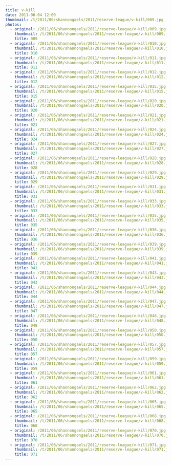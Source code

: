```yaml
---
title: v-kill
date: 2011-06-04 12:00
thumbnail: /t/2011/06/shannongaels/2011/reserve-league/v-kill/009.jpg
photos:
  - original: /2011/06/shannongaels/2011/reserve-league/v-kill/009.jpg
    thumbnail: /t/2011/06/shannongaels/2011/reserve-league/v-kill/009.jpg
    title: 009
  - original: /2011/06/shannongaels/2011/reserve-league/v-kill/010.jpg
    thumbnail: /t/2011/06/shannongaels/2011/reserve-league/v-kill/010.jpg
    title: 010
  - original: /2011/06/shannongaels/2011/reserve-league/v-kill/011.jpg
    thumbnail: /t/2011/06/shannongaels/2011/reserve-league/v-kill/011.jpg
    title: 011
  - original: /2011/06/shannongaels/2011/reserve-league/v-kill/012.jpg
    thumbnail: /t/2011/06/shannongaels/2011/reserve-league/v-kill/012.jpg
    title: 012
  - original: /2011/06/shannongaels/2011/reserve-league/v-kill/015.jpg
    thumbnail: /t/2011/06/shannongaels/2011/reserve-league/v-kill/015.jpg
    title: 015
  - original: /2011/06/shannongaels/2011/reserve-league/v-kill/020.jpg
    thumbnail: /t/2011/06/shannongaels/2011/reserve-league/v-kill/020.jpg
    title: 020
  - original: /2011/06/shannongaels/2011/reserve-league/v-kill/021.jpg
    thumbnail: /t/2011/06/shannongaels/2011/reserve-league/v-kill/021.jpg
    title: 021
  - original: /2011/06/shannongaels/2011/reserve-league/v-kill/024.jpg
    thumbnail: /t/2011/06/shannongaels/2011/reserve-league/v-kill/024.jpg
    title: 024
  - original: /2011/06/shannongaels/2011/reserve-league/v-kill/027.jpg
    thumbnail: /t/2011/06/shannongaels/2011/reserve-league/v-kill/027.jpg
    title: 027
  - original: /2011/06/shannongaels/2011/reserve-league/v-kill/028.jpg
    thumbnail: /t/2011/06/shannongaels/2011/reserve-league/v-kill/028.jpg
    title: 028
  - original: /2011/06/shannongaels/2011/reserve-league/v-kill/029.jpg
    thumbnail: /t/2011/06/shannongaels/2011/reserve-league/v-kill/029.jpg
    title: 029
  - original: /2011/06/shannongaels/2011/reserve-league/v-kill/031.jpg
    thumbnail: /t/2011/06/shannongaels/2011/reserve-league/v-kill/031.jpg
    title: 031
  - original: /2011/06/shannongaels/2011/reserve-league/v-kill/033.jpg
    thumbnail: /t/2011/06/shannongaels/2011/reserve-league/v-kill/033.jpg
    title: 033
  - original: /2011/06/shannongaels/2011/reserve-league/v-kill/035.jpg
    thumbnail: /t/2011/06/shannongaels/2011/reserve-league/v-kill/035.jpg
    title: 035
  - original: /2011/06/shannongaels/2011/reserve-league/v-kill/036.jpg
    thumbnail: /t/2011/06/shannongaels/2011/reserve-league/v-kill/036.jpg
    title: 036
  - original: /2011/06/shannongaels/2011/reserve-league/v-kill/039.jpg
    thumbnail: /t/2011/06/shannongaels/2011/reserve-league/v-kill/039.jpg
    title: 039
  - original: /2011/06/shannongaels/2011/reserve-league/v-kill/041.jpg
    thumbnail: /t/2011/06/shannongaels/2011/reserve-league/v-kill/041.jpg
    title: 041
  - original: /2011/06/shannongaels/2011/reserve-league/v-kill/043.jpg
    thumbnail: /t/2011/06/shannongaels/2011/reserve-league/v-kill/043.jpg
    title: 043
  - original: /2011/06/shannongaels/2011/reserve-league/v-kill/044.jpg
    thumbnail: /t/2011/06/shannongaels/2011/reserve-league/v-kill/044.jpg
    title: 044
  - original: /2011/06/shannongaels/2011/reserve-league/v-kill/047.jpg
    thumbnail: /t/2011/06/shannongaels/2011/reserve-league/v-kill/047.jpg
    title: 047
  - original: /2011/06/shannongaels/2011/reserve-league/v-kill/048.jpg
    thumbnail: /t/2011/06/shannongaels/2011/reserve-league/v-kill/048.jpg
    title: 048
  - original: /2011/06/shannongaels/2011/reserve-league/v-kill/050.jpg
    thumbnail: /t/2011/06/shannongaels/2011/reserve-league/v-kill/050.jpg
    title: 050
  - original: /2011/06/shannongaels/2011/reserve-league/v-kill/057.jpg
    thumbnail: /t/2011/06/shannongaels/2011/reserve-league/v-kill/057.jpg
    title: 057
  - original: /2011/06/shannongaels/2011/reserve-league/v-kill/059.jpg
    thumbnail: /t/2011/06/shannongaels/2011/reserve-league/v-kill/059.jpg
    title: 059
  - original: /2011/06/shannongaels/2011/reserve-league/v-kill/061.jpg
    thumbnail: /t/2011/06/shannongaels/2011/reserve-league/v-kill/061.jpg
    title: 061
  - original: /2011/06/shannongaels/2011/reserve-league/v-kill/062.jpg
    thumbnail: /t/2011/06/shannongaels/2011/reserve-league/v-kill/062.jpg
    title: 062
  - original: /2011/06/shannongaels/2011/reserve-league/v-kill/065.jpg
    thumbnail: /t/2011/06/shannongaels/2011/reserve-league/v-kill/065.jpg
    title: 065
  - original: /2011/06/shannongaels/2011/reserve-league/v-kill/068.jpg
    thumbnail: /t/2011/06/shannongaels/2011/reserve-league/v-kill/068.jpg
    title: 068
  - original: /2011/06/shannongaels/2011/reserve-league/v-kill/070.jpg
    thumbnail: /t/2011/06/shannongaels/2011/reserve-league/v-kill/070.jpg
    title: 070
  - original: /2011/06/shannongaels/2011/reserve-league/v-kill/071.jpg
    thumbnail: /t/2011/06/shannongaels/2011/reserve-league/v-kill/071.jpg
    title: 071
---
```

